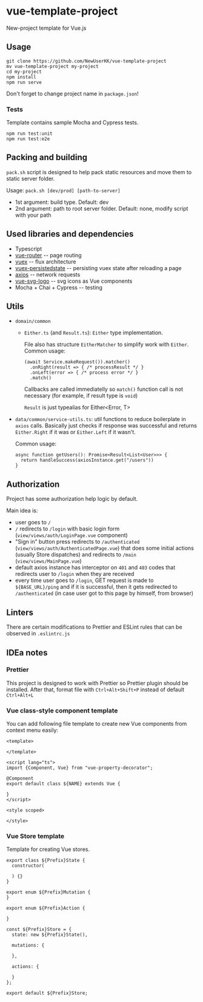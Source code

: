 # vue-template-project
New-project template for Vue.js

## Usage
```
git clone https://github.com/NewUserKK/vue-template-project
mv vue-template-project my-project
cd my-project
npm install
npm run serve
```
Don't forget to change project name in `package.json`!

### Tests
Template contains sample Mocha and Cypress tests.

```
npm run test:unit
npm run test:e2e
```

## Packing and building
`pack.sh` script is designed to help pack static resources and move them to static server folder.

Usage:
`pack.sh [dev/prod] [path-to-server]`
* 1st argument: build type. Default: dev
* 2nd argument: path to root server folder. Default: none, modify script with your path


## Used libraries and dependencies
* Typescript
* [vue-router](https://router.vuejs.org) -- page routing
* [vuex](https://vuex.vuejs.org) -- flux architecture
* [vuex-persistedstate](https://github.com/robinvdvleuten/vuex-persistedstate) -- persisting vuex state after reloading a page
* [axios](https://github.com/axios/axios) -- network requests
* [vue-svg-logo](https://github.com/visualfanatic/vue-svg-loader) -- svg icons as Vue components
* Mocha + Chai + Cypress -- testing


## Utils
* `domain/common`
  * `Either.ts` (and `Result.ts`): `Either` type implementation.

    File also has structure `EitherMatcher` to simplify work with `Either`. Common usage:
    ```
    (await Service.makeRequest()).matcher()
      .onRight(result => { /* processResult */ }
      .onLeft(error => { /* process error */ }
      .match()
    ```
    Callbacks are called immediatelly so `match()` function call is not necessary (for example, if result type is `void`)
    
    `Result` is just typealias for Either<Error, T>
* `data/common/service-utils.ts`: util functions to reduce boilerplate in `axios` calls. Basically just checks if response was successful
  and returns `Either.Right` if it was or `Either.Left` if it wasn't.
  
  Common usage:
  ```
  async function getUsers(): Promise<Result<List<User>>> {
    return handleSuccess(axiosInstance.get("/users"))
  }
  ```
  
## Authorization
Project has some authorization help logic by default.

Main idea is:
* user goes to `/`
* `/` redirects to `/login` with basic login form (`view/views/auth/LoginPage.vue` component)
* "Sign in" button press redirects to `/authenticated` (`view/views/auth/AuthenticatedPage.vue`) that 
  does some initial actions (usually Store dispatches) and redirects to `/main` (`view/views/MainPage.vue`)
* default axios instance has interceptor on `401` and `403` codes that redirects user to `/login` when they are received
* every time user goes to `/login`, GET request is made to `${BASE_URL}/ping` and if it is successful, then it gets redirected
  to `/authenticated` (in case user got to this page by himself, from browser)


## Linters
There are certain modifications to Prettier and ESLint rules that can be observed in `.eslintrc.js`


## IDEa notes
### Prettier
This project is designed to work with Prettier so Prettier plugin should be installed. After that, format file with `Ctrl+Alt+Shift+P` instead of default `Ctrl+Alt+L`

### Vue class-style component template
You can add following file template to create new Vue components from context menu easily:

```
<template>

</template>

<script lang="ts">
import {Component, Vue} from "vue-property-decorator";

@Component
export default class ${NAME} extends Vue {

}
</script>

<style scoped>

</style>
```

### Vue Store template
Template for creating Vue stores.
```
export class ${Prefix}State {
  constructor(

  ) {}
}

export enum ${Prefix}Mutation {
}

export enum ${Prefix}Action {

}

const ${Prefix}Store = {
  state: new ${Prefix}State(),

  mutations: {

  },

  actions: {
  
  }
};

export default ${Prefix}Store;
```
